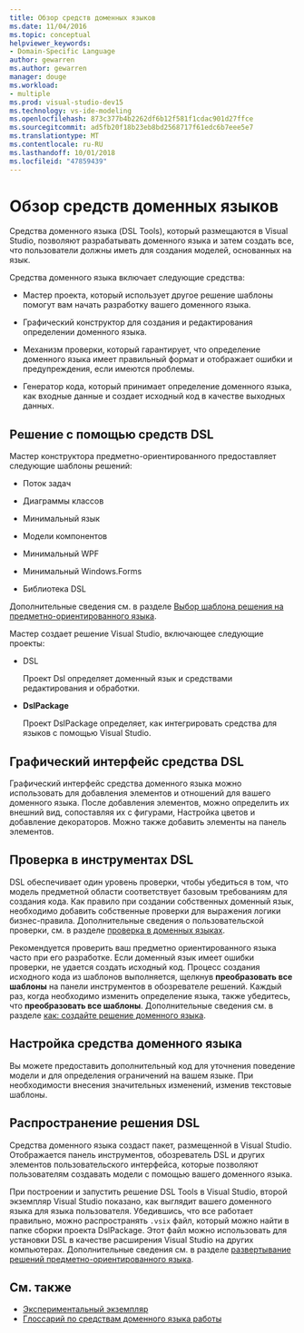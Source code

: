 ```yaml
---
title: Обзор средств доменных языков
ms.date: 11/04/2016
ms.topic: conceptual
helpviewer_keywords:
- Domain-Specific Language
author: gewarren
ms.author: gewarren
manager: douge
ms.workload:
- multiple
ms.prod: visual-studio-dev15
ms.technology: vs-ide-modeling
ms.openlocfilehash: 873c377b4b2262df6b12f581f1cdac901d27ffce
ms.sourcegitcommit: ad5fb20f18b23eb8bd2568717f61edc6b7eee5e7
ms.translationtype: MT
ms.contentlocale: ru-RU
ms.lasthandoff: 10/01/2018
ms.locfileid: "47859439"
---
```

# <a name="overview-of-domain-specific-language-tools"></a>Обзор средств доменных языков
Средства доменного языка (DSL Tools), который размещаются в Visual Studio, позволяют разрабатывать доменного языка и затем создать все, что пользователи должны иметь для создания моделей, основанных на язык.

 Средства доменного языка включает следующие средства:

-   Мастер проекта, который использует другое решение шаблоны помогут вам начать разработку вашего доменного языка.

-   Графический конструктор для создания и редактирования определении доменного языка.

-   Механизм проверки, который гарантирует, что определение доменного языка имеет правильный формат и отображает ошибки и предупреждения, если имеются проблемы.

-   Генератор кода, который принимает определение доменного языка, как входные данные и создает исходный код в качестве выходных данных.

## <a name="the-dsl-tools-solution"></a>Решение с помощью средств DSL
 Мастер конструктора предметно-ориентированного предоставляет следующие шаблоны решений:

-   Поток задач

-   Диаграммы классов

-   Минимальный язык

-   Модели компонентов

-   Минимальный WPF

-   Минимальный Windows.Forms

-   Библиотека DSL

 Дополнительные сведения см. в разделе [Выбор шаблона решения на предметно-ориентированного языка](../modeling/choosing-a-domain-specific-language-solution-template.md).

 Мастер создает решение Visual Studio, включающее следующие проекты:

-   DSL

     Проект Dsl определяет доменный язык и средствами редактирования и обработки.

-   **DslPackage**

     Проект DslPackage определяет, как интегрировать средства для языков с помощью Visual Studio.

## <a name="the-dsl-tools-graphical-interface"></a>Графический интерфейс средства DSL
 Графический интерфейс средства доменного языка можно использовать для добавления элементов и отношений для вашего доменного языка. После добавления элементов, можно определить их внешний вид, сопоставляя их с фигурами, Настройка цветов и добавление декораторов. Можно также добавить элементы на панель элементов.

## <a name="validation-in-dsl-tools"></a>Проверка в инструментах DSL
 DSL обеспечивает один уровень проверки, чтобы убедиться в том, что модель предметной области соответствует базовым требованиям для создания кода. Как правило при создании собственных доменный язык, необходимо добавить собственные проверки для выражения логики бизнес-правила. Дополнительные сведения о пользовательской проверки, см. в разделе [проверка в доменных языках](../modeling/validation-in-a-domain-specific-language.md).

 Рекомендуется проверить ваш предметно ориентированного языка часто при его разработке. Если доменный язык имеет ошибки проверки, не удается создать исходный код. Процесс создания исходного кода из шаблонов выполняется, щелкнув **преобразовать все шаблоны** на панели инструментов в обозревателе решений. Каждый раз, когда необходимо изменить определение языка, также убедитесь, что **преобразовать все шаблоны**. Дополнительные сведения см. в разделе [как: создайте решение доменного языка](../modeling/how-to-create-a-domain-specific-language-solution.md).

## <a name="customization-of-dsl-tools"></a>Настройка средства доменного языка
 Вы можете предоставить дополнительный код для уточнения поведение модели и для определения ограничений на вашем языке. При необходимости внесения значительных изменений, изменив текстовые шаблоны.

## <a name="distributing-your-dsl-solution"></a>Распространение решения DSL
 Средства доменного языка создаст пакет, размещенной в Visual Studio. Отображается панель инструментов, обозреватель DSL и других элементов пользовательского интерфейса, которые позволяют пользователям создавать модели с помощью вашего доменного языка.

 При построении и запустить решение DSL Tools в Visual Studio, второй экземпляр Visual Studio показано, как выглядит вашего доменного языка для языка пользователя. Убедившись, что все работает правильно, можно распространять `.vsix` файл, который можно найти в папке сборки проекта DslPackage. Этот файл можно использовать для установки DSL в качестве расширения Visual Studio на других компьютерах.  Дополнительные сведения см. в разделе [развертывание решений предметно-ориентированного языка](../modeling/deploying-domain-specific-language-solutions.md).

## <a name="see-also"></a>См. также

- [Экспериментальный экземпляр](../extensibility/the-experimental-instance.md)
- [Глоссарий по средствам доменного языка работы](http://msdn.microsoft.com/ca5e84cb-a315-465c-be24-76aa3df276aa)